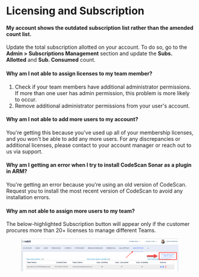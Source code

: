 # Licensing and Subscription

#### My account shows the outdated subscription list rather than the amended count list. <a href="#my-account-shows-the-outdated-subscription-list-rather-than-the-amended-count-list" id="my-account-shows-the-outdated-subscription-list-rather-than-the-amended-count-list"></a>

Update the total subscription allotted on your account. To do so, go to the **Admin > Subscriptions Management** section and update the **Subs. Allotted** and **Sub. Consumed** count.

#### Why am I not able to assign licenses to my team member? <a href="#why-am-i-not-able-to-assign-licenses-to-my-team-member" id="why-am-i-not-able-to-assign-licenses-to-my-team-member"></a>

1. Check if your team members have additional administrator permissions. If more than one user has admin permission, this problem is more likely to occur.
2. Remove additional administrator permissions from your user's account.

#### Why am I not able to add more users to my account? <a href="#why-am-i-not-able-to-add-more-users-to-my-account" id="why-am-i-not-able-to-add-more-users-to-my-account"></a>

You're getting this because you've used up all of your membership licenses, and you won't be able to add any more users. For any discrepancies or additional licenses, please contact to your account manager or reach out to us via support.

#### Why am I getting an error when I try to install CodeScan Sonar as a plugin in ARM? <a href="#why-am-i-getting-an-error-when-i-try-to-install-codescan-sonar-as-a-plugin-in-arm" id="why-am-i-getting-an-error-when-i-try-to-install-codescan-sonar-as-a-plugin-in-arm"></a>

You're getting an error because you're using an old version of CodeScan. Request you to install the most recent version of CodeScan to avoid any installation errors.

#### Why am not able to assign more users to my team?&#x20;

The below-highlighted Subscription button will appear only if the customer procures more than 20+ licenses to manage different Teams.

<figure><img src="../../.gitbook/assets/image (13) (1) (1) (1) (1) (1) (1) (1) (1) (1) (1) (1).png" alt=""><figcaption></figcaption></figure>
